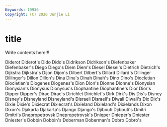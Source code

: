 ```yaml
---
Keywords: 19936
Copyright: (C) 2020 Junjie Li
---
```


# title

Write contents here!!!
 
Diderot 
Diderot's 
Dido 
Dido's 
Didrikson 
Didrikson's
Diefenbaker 
Diefenbaker's 
Diego 
Diego's 
Diem 
Diem's 
Diesel 
Diesel's 
Dietrich 
Dietrich's
Dijkstra 
Dijkstra's 
Dijon 
Dijon's 
Dilbert 
Dilbert's 
Dillard 
Dillard's 
Dillinger 
Dillinger's
Dillon 
Dillon's 
Dina 
Dina's 
Dinah 
Dinah's 
Dino 
Dino's 
Diocletian 
Diocletian's
Diogenes 
Diogenes's 
Dion 
Dion's 
Dionne 
Dionne's 
Dionysian 
Dionysian's 
Dionysus 
Dionysus's
Diophantine 
Diophantine's 
Dior 
Dior's 
Dipper 
Dipper's 
Dirac 
Dirac's 
Dirichlet 
Dirichlet's
Dirk 
Dirk's 
Dis 
Dis's 
Disney 
Disney's 
Disneyland 
Disneyland's 
Disraeli 
Disraeli's
Diwali 
Diwali's 
Dix 
Dix's 
Dixie 
Dixie's 
Dixiecrat 
Dixiecrat's 
Dixieland 
Dixieland's
Dixielands 
Dixon 
Dixon's 
Djakarta 
Djakarta's 
Django 
Django's 
Djibouti 
Djibouti's 
Dmitri
Dmitri's 
Dnepropetrovsk 
Dnepropetrovsk's 
Dnieper 
Dnieper's 
Dniester 
Dniester's 
Dobbin 
Dobbin's 
Doberman
Doberman's 
Dobro 
Dobro's 
